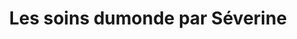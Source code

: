 ---
title: "Les soins dumonde par Séverine"
url: /aire-sur-ladour/les-soins-dumonde-par-severine/
shop: beauté
---
